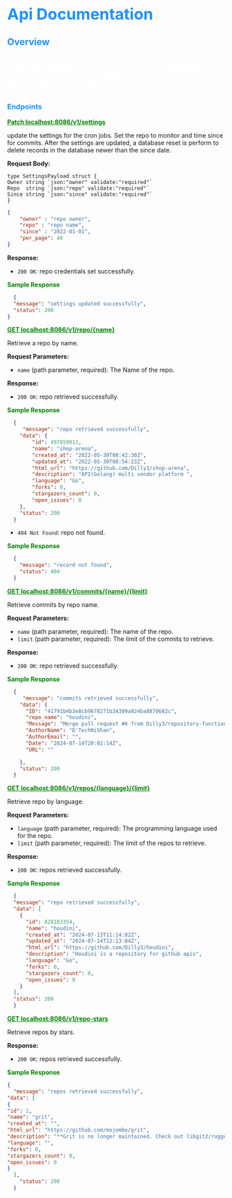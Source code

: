 
<h1 style="color:dodgerblue; font-size:36px;">Api Documentation</h1>

<h2 style="color:dodgerblue;"> Overview</h2>

<h4 style="color:white;">This API provides endpoints to retrieve repository information and commits stored in the database. It also provides 
endpoints to set the 
credentials of the github repository to monitor and retrieve repositories by language, stars, and name.
Github API is used to retrieve the repository information and commits.</h3>

<h3 style="color:dodgerblue;"> Endpoints </h3>

<p style="color:green; font-style: normal;text-decoration: underline; font-weight: bold;"> Patch localhost:8086/v1/settings

update the settings for the cron jobs. Set the repo to monitor and time since for commits.
After the settings are updated, a database reset is perform to delete records in the database newer than the since date.

**Request Body:**

```Go,
type SettingsPayload struct {
Owner string `json:"owner" validate:"required"`
Repo  string `json:"repo" validate:"required"`
Since string `json:"since" validate:"required"`
}
```
```json 
{
    "owner" : "repo owner",
    "repo" : "repo name",
    "since" : "2022-01-01",
    "per_page": 40
}
```


**Response:**
- `200 OK`: repo credentials set successfully.
<p style="color:green; font-style:normal; font-weight: bold">Sample Response </p>
  
```json
  {
  "message": "settings updated successfully",
  "status": 200
}
  ```

<p style="color:green; font-style:normal; font-weight: bold; text-decoration: underline;"> GET localhost:8086/v1/repo/{name}

Retrieve a repo by name.

**Request Parameters:**

- `name` (path parameter, required): The Name of the repo.

**Response:**

- `200 OK`: repo retrieved successfully.
<p style="color:green; font-style:normal; font-weight: bold"> Sample Response </p>
  
```json
  {
     "message": "repo retrieved successfully",
    "data": {
        "id": 497859013,
        "name": "shop-arena",
        "created_at": "2022-05-30T08:42:30Z",
        "updated_at": "2022-05-30T08:54:23Z",
        "html_url": "https://github.com/Dilly3/shop-arena",
        "description": "API(Golang) multi vendor platform ",
        "language": "Go",
        "forks": 0,
        "stargazers_count": 0,
        "open_issues": 0
    },
    "status": 200
  } 
  ```
- `404 Not Found`: repo not found.
<p style="color:green; font-style:normal; font-weight: bold"> Sample Response </p>
  
```json
  {
    "message": "record not found",
    "status": 404
  }
  ```
<p style="color:green; font-style:normal; font-weight: bold;text-decoration: underline;">GET localhost:8086/v1/commits/{name}/{limit} </p>

Retrieve commits by repo name.

**Request Parameters:**

- `name` (path parameter, required): The name of the repo.
- `limit` (path parameter, required): The limit of the commits to retrieve.

**Response:**

- `200 OK`: repo retrieved successfully.
<p style="color:green; font-style:normal; font-weight: bold">Sample Response </p>
  
```json
  {
     "message": "commits retrieved successfully",
    "data": {
      "ID": "41791b4b3e8cb9678271b34309a024ba8870682c",
      "repo_name": "houdini",
      "Message": "Merge pull request #6 from Dilly3/repository-functions\n\nStorage functions",
      "AuthorName": "D'TechNiShan",
      "AuthorEmail": "",
      "Date": "2024-07-14T20:02:14Z",
      "URL": ""

    },
    "status": 200
  } 
  ```
<p style="color:green; font-style:normal; font-weight: bold;text-decoration: underline;">GET localhost:8086/v1/repos/{language}/{limit} </p>

Retrieve repo by language.

**Request Parameters:**

- `language` (path parameter, required): The programming language used for the repo.
- `limit` (path parameter, required): The limit of the repos to retrieve.

**Response:**

- `200 OK`: repos retrieved successfully.
<p style="color:green; font-style:normal; font-weight: bold"> Sample Response </p>
  
```json
  {
  "message": "repo retrieved successfully",
  "data": [
    {
      "id": 828183354,
      "name": "houdini",
      "created_at": "2024-07-13T11:14:02Z",
      "updated_at": "2024-07-14T12:13:04Z",
      "html_url": "https://github.com/Dilly3/houdini",
      "description": "Houdini is a repository for github apis",
      "language": "Go",
      "forks": 0,
      "stargazers_count": 0,
      "open_issues": 0
    }
  ],
  "status": 200
  } 
  ```
 <p style="color:green; font-style:normal; font-weight: bold; text-decoration: underline;"> GET localhost:8086/v1/repo-stars </p>

Retrieve repos by stars.

**Response:**
- `200 OK`: repos retrieved successfully.
<p style="color:green; font-style:normal; font-weight: bold"> Sample Response </p>
  
```json
{ 
  "message": "repos retrieved successfully",
"data": [
{
"id": 1,
"name": "grit",
"created_at": "",
"html_url": "https://github.com/mojombo/grit",
"description": "**Grit is no longer maintained. Check out libgit2/rugged.** Grit gives you object oriented read/write access to Git repositories via Ruby.",
"language": "",
"forks": 0,
"stargazers_count": 0,
"open_issues": 0
}
  ],
    "status": 200
  } 
  ```